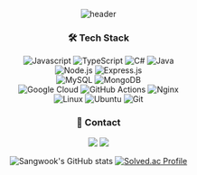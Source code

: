 <center>

![header](https://capsule-render.vercel.app/api?type=waving&color=auto&height=300&section=header&text=Sangwook's%20Github&fontSize=90&animation=fadeIn)

</center>

<center>

### 🛠 Tech Stack

<!-- 언어 -->

![Javascript](https://img.shields.io/badge/JavaScript-F7DF1E.svg?&style=for-the-badge&logo=JavaScript&logoColor=white)
![TypeScript](https://img.shields.io/badge/typescript-%23007ACC.svg?style=for-the-badge&logo=typescript&logoColor=white)
![C#](https://img.shields.io/badge/C%23-239218.svg?&style=for-the-badge&logo=C%20Sharp&logoColor=white)
![Java](https://img.shields.io/badge/java-%23ED8B00.svg?style=for-the-badge&logo=openjdk&logoColor=white)
<br><!-- 프레임워크 -->
![Node.js](https://img.shields.io/badge/Node.js-339933.svg?&style=for-the-badge&logo=Node.js&logoColor=white)
![Express.js](https://img.shields.io/badge/express.js-%23404d59.svg?style=for-the-badge&logo=express&logoColor=%2361DAFB)
<br><!-- 데이터베이스 -->
![MySQL](https://img.shields.io/badge/mysql-4479A1?style=for-the-badge&logo=mysql&logoColor=white)
![MongoDB](https://img.shields.io/badge/MongoDB-47A248.svg?&style=for-the-badge&logo=MongoDB&logoColor=white)
<br><!-- 클라우드 -->
![Google Cloud](https://img.shields.io/badge/GoogleCloud-%234285F4.svg?style=for-the-badge&logo=google-cloud&logoColor=white)
![GitHub Actions](https://img.shields.io/badge/github%20actions-%232671E5.svg?style=for-the-badge&logo=githubactions&logoColor=white)
![Nginx](https://img.shields.io/badge/nginx-%23009639.svg?style=for-the-badge&logo=nginx&logoColor=white)
<br><!-- 운영체제 -->
![Linux](https://img.shields.io/badge/Linux-FCC624?style=for-the-badge&logo=linux&logoColor=black)
![Ubuntu](https://img.shields.io/badge/Ubuntu-E95420?style=for-the-badge&logo=ubuntu&logoColor=white)
![Git](https://img.shields.io/badge/git-%23F05033.svg?style=for-the-badge&logo=git&logoColor=white)

</center>

<center>

### 🎨 Contact

<a href="mailto:dkxkqkrtkddn@naver.com"><img src="https://img.shields.io/badge/Naver-03C75A?style=flat&logo=Naver&logoColor=white"/></a>
<a href="mailto:dkxkqkrtkddn@naver.com"><img src="https://img.shields.io/badge/Gmail-EA4335?style=flat-square&logo=Gmail&logoColor=black"/></a>

</center>

<center>

![Sangwook's GitHub stats](https://github-readme-stats.vercel.app/api?username=sw0501&show_icons=true&theme=dark)
[![Solved.ac Profile](http://mazassumnida.wtf/api/v2/generate_badge?boj=dkxkqkrtkddn)](https://solved.ac/dkxkqkrtddn)

</center>
